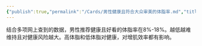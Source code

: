 ```yaml
---
{"publish":true,"permalink":"/Cards/男性健康且符合大众审美的体脂率.md","title":"男性健康且符合大众审美的体脂率","created":"2022-12-09","modified":"2023-03-14","published":"2025-07-12T18:47:14.218+08:00","cssclasses":""}
---
```



结合多项网上查到的数据，男性推荐健康且好看的体脂率在8%-18%。越低越难维持且对健康风险越大。高体脂和低体脂对健康，对增肌效率都有影响。
